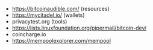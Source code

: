 - https://bitcoinaudible.com/ (resources)
- https://mycitadel.io/ (wallets)
- privacytest.org (tools)
- https://lists.linuxfoundation.org/pipermail/bitcoin-dev/
- coincharge.io
- https://mempoolexplorer.com/mempool

